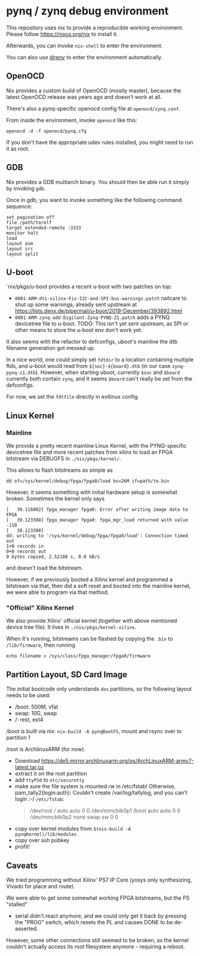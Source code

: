 # pynq / zynq debug environment

This repository uses nix to provide a reproducible working environment. Please
follow https://nixos.org/nix to install it.

Afterwards, you can invoke `nix-shell` to enter the environment.

You can also use [direnv](https://direnv.net) to enter the environment
automatically.

## OpenOCD
Nix provides a custom build of OpenOCD (mostly master), because the latest
OpenOCD release was years ago and doesn't work at all.

There's also a pynq-specific openocd config file at `openocd/zynq.conf`.

From inside the environment, invoke `openocd` like this:

```
openocd -d -f openocd/pynq.cfg
```

If you don't have the appropriate udev rules installed, you might need to run
it as root.

## GDB
Nix provides a GDB multiarch binary. You should then be able run it simply by
invoking `gdb`.

Once in gdb, you want to invoke something like the following command sequence:

```
set pagination off
file /path/to/elf
target extended-remote :3333
monitor halt
load
layout asm
layout src
layout split
```

## U-boot
`nix/pkgs/u-boot provides a recent u-boot with two patches on top:
 - `0001-ARM-dts-xilinx-Fix-I2C-and-SPI-bus-warnings.patch`
   nailcare to shut up some warnings, already sent upstream at
   https://lists.denx.de/pipermail/u-boot/2019-December/393892.html
 - `0001-ARM-zynq-add-Digilent-Zynq-PYNQ-Z1.patch`
   adds a PYNQ devicetree file to u-boot.
   TODO: This isn't yet sent upstream, as SPI or other means to store the
   u-boot env don't work yet.

It also seems with the refactor to defconfigs, uboot's mainline the dtb
filename generation got messed up.

In a nice world, one could simply set `fdtdir` to a location containing
multiple ftds, and u-boot would read from `${soc}-${board}.dtb` (in our case
`zynq-pynq-z1.dtb`).
However, when starting uboot, currently `$soc` and `$board` currently both
contain `zynq`, and it seems `$board` can't really be set from the defconfigs.

For now, we set the `fdtfile` directly in extlinux config.

## Linux Kernel
### Mainline
We provide a pretty recent mainline Linux Kernel, with the PYNQ-specific
devicetree file and more recent patches from xilinx to load an FPGA bitstream
via DEBUGFS in `./nix/pkgs/kernel/`.

This allows to flash bitstreams as simple as

```
dd of=/sys/kernel/debug/fpga/fpga0/load bs=26M if=path/to.bin
```

However, it seems something with initial hardware setup is somewhat broken.
Sometimes the kernel only says

```
[   39.116802] fpga_manager fpga0: Error after writing image data to FPGA
[   39.123388] fpga_manager fpga0: fpga_mgr_load returned with value -110
[   39.123388] 
dd: writing to '/sys/kernel/debug/fpga/fpga0/load': Connection timed out
1+0 records in
0+0 records out
0 bytes copied, 2.52188 s, 0.0 kB/s
```

and doesn't load the bitstream.

However, if we previously booted a Xilinx kernel and programmed a bitstream via
that, then did a soft reset and booted into the mainline kernel, we were able
to program via that method.

### "Official" Xilinx Kernel
We also provide Xilinx' official kernel (together with above mentioned device
tree file). It lives in `./nix/pkgs/kernel-xilinx`.

When it's running, bitstreams can be flashed by copying the `.bin` to
`/lib/firmware`, then running

```
echo filename > /sys/class/fpga_manager/fpga0/firmware
```

## Partition Layout, SD Card Image
The initial bootcode only understands `dos` partitions, so the following layout
needs to be used:
 - /boot: 500M, vfat
 - swap: 10G, swap
 - /: rest, ext4

/boot is built via nix:
`nix-build -A pynqBootFS`, mount and rsync over to partition 1

/root is ArchlinuxARM (for now).
 - Download https://de5.mirror.archlinuxarm.org/os/ArchLinuxARM-armv7-latest.tar.gz
 - extract it on the root partition
 - add `ttyPS0` to `etc/securetty`
 - make sure the file system is mounted rw in /etc/fstab! Otherwise, pam_tally2(login:auth): Couldn't create /var/log/tallylog, and you can't login :-/
   `/etc/fstab`:
   > /dev/root / auto auto 0 0
   > /dev/mmcblk0p1 /boot auto auto 0 0
   > /dev/mmcblk0p2 none swap sw 0 0
 - copy over kernel modules from `$(nix-build -A pynqKernel)/lib/modules`
 - copy over ssh pubkey
 - profit!

## Caveats
We tried programming without Xilinx' PS7 IP Core (yosys only synthesizing,
Vivado for place and route).

We were able to get some somewhat working FPGA bitstreams, but the PS "stalled"
- serial didn't react anymore, and we could only get it back by pressing the
"PROG" switch, which resets the PL and causes DONE to be de-asserted.

However, some other connections still seemed to be broken, as the kernel
couldn't actually access its root filesystem anymore - requiring a reboot.
